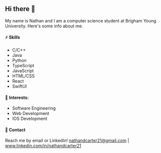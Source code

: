 ## Hi there 👋

My name is Nathan and I am a computer science student at Brigham Young University. Here's some info about me.

#### ⚡ Skills

* C/C++
* Java
* Python
* TypeScript
* JavaScript
* HTML/CSS
* React
* SwiftUI

#### 🌱 Interests:

* Software Engineering
* Web Development
* IOS Development

#### 💬 Contact

Reach me by email or LinkedIn! nathandcarter21@gmail.com | www.linkedin.com/in/nathandcarter21
